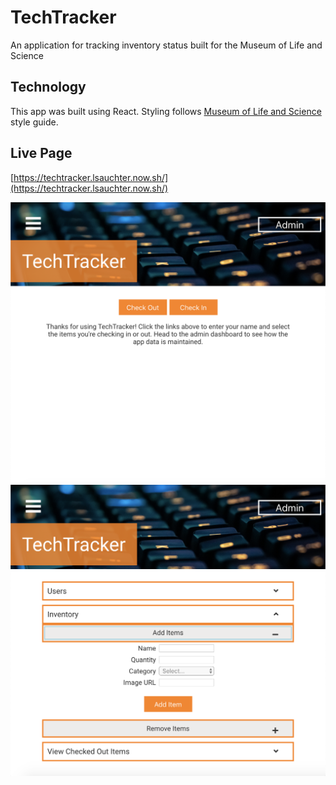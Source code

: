 # TechTracker
An application for tracking inventory status built for the Museum of Life and Science

## Technology
This app was built using React. Styling follows [Museum of Life and Science](https://lifeandscience.org) style guide.

## Live Page
[https://techtracker.lsauchter.now.sh/](https://techtracker.lsauchter.now.sh/)

<img src="public/ScreenShot1.png" />
<img src="public/ScreenShot2.png" />